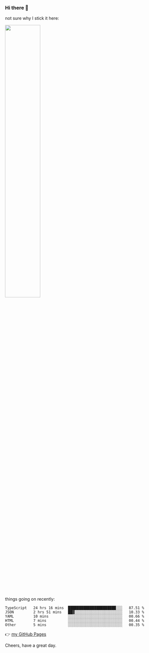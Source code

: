 ### Hi there 👋

not sure why I stick it here:

[<img width="48%" src="https://github-readme-stats.vercel.app/api?username=ykzhukian&show_icons=true&theme=dracula">](https://github.com/anuraghazra/github-readme-stats)


things going on recently:

<!--START_SECTION:waka-->

```text
TypeScript   24 hrs 16 mins  ██████████████████████░░░   87.51 %
JSON         2 hrs 51 mins   ██▓░░░░░░░░░░░░░░░░░░░░░░   10.33 %
YAML         10 mins         ░░░░░░░░░░░░░░░░░░░░░░░░░   00.66 %
HTML         7 mins          ░░░░░░░░░░░░░░░░░░░░░░░░░   00.44 %
Other        5 mins          ░░░░░░░░░░░░░░░░░░░░░░░░░   00.35 %
```

<!--END_SECTION:waka-->

👉 [my GitHub Pages](https://ykzhukian.github.io)

Cheers, have a great day.

